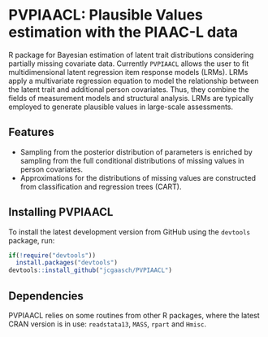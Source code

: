 PVPIAACL: Plausible Values estimation with the PIAAC-L data
================

R package for Bayesian estimation of latent trait distributions considering partially missing covariate data. Currently `PVPIAACL` allows the user to fit multidimensional latent regression item response models (LRMs). LRMs apply a multivariate regression equation to model the relationship between the latent trait and additional person covariates. Thus, they combine the fields of measurement models and structural analysis. LRMs are typically employed to generate plausible values in large-scale assessments.

Features
--------

-   Sampling from the posterior distribution of parameters is enriched by sampling from the full conditional distributions of missing values in person covariates.
-   Approximations for the distributions of missing values are constructed from classification and regression trees (CART).

Installing PVPIAACL
---------------

To install the latest development version from GitHub using the `devtools` package, run:

``` r
if(!require("devtools"))
  install.packages("devtools")
devtools::install_github("jcgaasch/PVPIAACL")
```

Dependencies
------------

PVPIAACL relies on some routines from other R packages, where the latest CRAN version is in use: `readstata13`, `MASS`, `rpart` and `Hmisc`.
